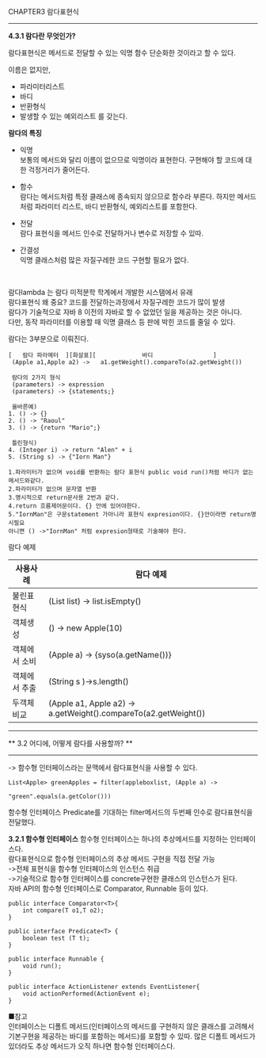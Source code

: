 CHAPTER3 람다표현식

_ _ _

**4.3.1 람다란 무엇인가?**<br>
<p>람다표현식은 메서드로 전달할 수 있는 익명 함수 단순화한 것이라고 할 수 있다.</p>

이름은 없지만, 
- 파라미터리스트
- 바디
- 반환형식
- 발생할 수 있는 예외리스트
를 갖는다.<br>

<b> 람다의 특징 </b>
- 익명<br>
보통의 메서드와 달리 이름이 없으므로 익명이라 표현한다. 구현해야 할 코드에 대한 걱정거리가 줄어든다.

- 함수<br>
람다는 메서드처럼 특정 클래스에 종속되지 않으므로 함수라 부른다.
하지만 메서드처럼 파라미터 리스트, 바디 반환형식, 예외리스트를 포함한다.

- 전달<br>
람다 표현식을 메서드 인수로 전달하거나 변수로 저장할 수 있따.

- 간결성<br> 
익명 클래스처럼 많은 자질구레한 코드 구현할 필요가 없다.
<br>

람다lambda 는 람다 미적분학 학계에서 개발한 시스탬에서 유래<br>
람다표현식 왜 중요? 코드를 전달하는과정에서 자질구레한 코드가 많이 발생<br>
람다가 기술적으로 자바 8 이전의 자바로 할 수 없었던 일을 제공하는 것은 아니다.<br>
다만, 동작 파라미터를 이용할 때 익명 클래스 등 판에 박힌 코드를 줄일 수 있다.<br>

람다는 3부분으로 이뤄진다.<br>
   
    [   람다 파라메터  ][화살표][             바디                 ]
     (Apple a1,Apple a2) ->   a1.getWeight().compareTo(a2.getWeight()) 
     
     람다의 2가지 형식
     (parameters) -> expression
     (parameters) -> {statements;}
     
     올바른예)
    1. () -> {}
    2. () -> "Raoul"
    3. () -> {return "Mario";}
     
     틀린형식)
    4. (Integer i) -> return "Alen" + i
    5. (String s) -> {"Iorn Man"}

    1.파라미터가 없으며 void를 반환하는 람다 표현식 public void run()처럼 바디가 없는메서드와같다.
    2.파라미터가 없으며 문자열 반환
    3.명시적으로 return문사용 2번과 같다.
    4.return 흐름제어문이다. {} 안에 있어야한다.
    5."IornMan"은 구문statement 가아니라 표현식 expresion이다. {}안이라면 return명시필요
    아니면 () ->"IornMan" 처럼 expresion형태로 기술해야 한다.
    
람다 예제

| 사용사례 | 람다 예제|
|--------|--------|
| 불린표현식    | (List<String>  list) -> list.isEmpty() |
|객체생성|() -> new Apple(10)|
|객체에서 소비|(Apple a) -> {syso(a.getName())}|
|객체에서 추출|(String s )->s.length()|
|두객체 비교|(Apple a1, Apple a2) -> a.getWeight().compareTo(a2.getWeight())|


* * *


** 3.2 어디에, 어떻게 람다를 사용할까? **
- - -

-> 함수형 인터페이스라는 문맥에서 람다표현식을 사용할 수 있다.<br>

	List<Apple> greenApples = filter(appleboxlist, (Apple a) -> 	
                                                      "green".equals(a.getColor()))

함수형 인터페이스 Predicate<T>를 기대하는 filter메서드의 두번째 인수로 람다표현식을 전달했다.

**3.2.1 함수형 인터페이스**
함수형 인터페이스는 하나의 추상메서드를 지정하는 인터페이스다.<br>
람다표현식으로 함수형 인터페이스의 추상 메서드 구현을 직접 전달 가능<br>
->전체 표현식을 함수형 인터페이스의 인스턴스 취급<br>
->기술적으로 함수형 인터페이스를 concrete구현한 클래스의 인스턴스가 된다.<br>
자바 API의 함수형 인터페이스로 Comparator, Runnable 등이 있다.<br>

    public interface Comparator<T>{
        int compare(T o1,T o2);
    }

    public interface Predicate<T> {
        boolean test (T t);
    }

    public interface Runnable {
        void run();
    }

    public interface ActionListener extends EventListener{
        void actionPerformed(ActionEvent e);
    }

■참고<br>
인터페이스는 디폴트 메서드(인터페이스의 메서드를 구현하지 않은 클래스를 고려해서 기본구현을 제공하는 바디를 포함하는 메서드)를 포함할 수 있따. 많은 디폴트 메서드가 있더라도 추상 메서드가 오직 하나면 함수형 인터페이스다.<br>



